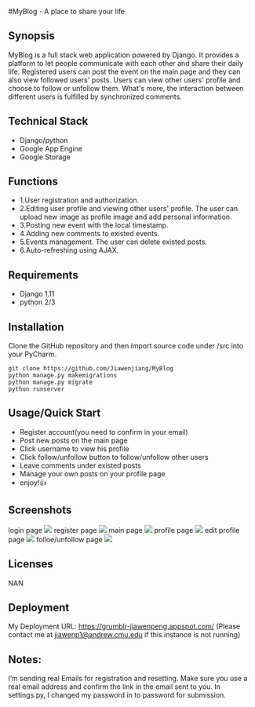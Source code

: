 #MyBlog - A place to share your life
## Synopsis
MyBlog is a full stack web application powered by Django. It provides a platform to let people communicate with each other and share their daily life. Registered users can post the event on the main page and they can also view followed users' posts. Users can view other users' profile and choose to follow or unfollow them. What's more, the interaction between different users is fulfilled by synchronized comments.

## Technical Stack
* Django/python
* Google App Engine
* Google Storage

## Functions
* 1.User registration and authorization.
* 2.Editing user profile and viewing other users' profile. The user can upload new image as profile image and add personal information.
* 3.Posting new event with the local timestamp.
* 4.Adding new comments to existed events.
* 5.Events management. The user can delete existed posts.
* 6.Auto-refreshing using AJAX.


## Requirements
* Django 1.11
* python 2/3

## Installation
Clone the GitHub repository and then import source code under /src into your PyCharm.

```
git clone https://github.com/Jiawenjiang/MyBlog
python manage.py makemigrations
python manage.py migrate
python runserver
```



## Usage/Quick Start
* Register account(you need to confirm in your email)
* Post new posts on the main page
* Click username to view his profile
* Click follow/unfollow button to follow/unfollow other users
* Leave comments under existed posts
* Manage your own posts on your profile page
* enjoy!:+1:

## Screenshots
login page
![](https://github.com/Jiawenjiang/MyBlog/raw/master/demoPics/login.png)
register page
![](https://github.com/Jiawenjiang/MyBlog/raw/master/demoPics/register.png)
main page
![](https://github.com/Jiawenjiang/MyBlog/raw/master/demoPics/mainPage.png)
profile page
![](https://github.com/Jiawenjiang/MyBlog/raw/master/demoPics/profile.png)
edit profile page
![](https://github.com/Jiawenjiang/MyBlog/raw/master/demoPics/edit_profile.png)
folloe/unfollow page
![](https://github.com/Jiawenjiang/MyBlog/raw/master/demoPics/follow_unfollow.png)




## Licenses
NAN


## Deployment
My Deployment URL:
https://grumblr-jiawenpeng.appspot.com/
(Please contact me at jiawenp1@andrew.cmu.edu if this instance is not running)

## Notes:
I’m sending real Emails for registration and resetting.
Make sure you use a real email address and confirm the link in the email sent to you.
In settings.py, I changed my password in to password for submission.




